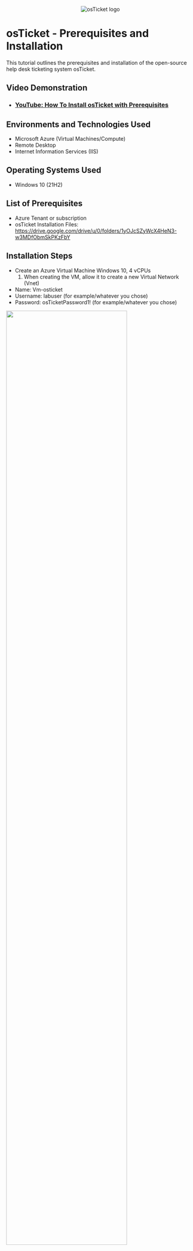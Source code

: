<p align="center">
<img src="https://i.imgur.com/Clzj7Xs.png" alt="osTicket logo"/>
</p>

<h1>osTicket - Prerequisites and Installation</h1>
This tutorial outlines the prerequisites and installation of the open-source help desk ticketing system osTicket.<br />


<h2>Video Demonstration</h2>

- ### [YouTube: How To Install osTicket with Prerequisites](https://www.youtube.com)

<h2>Environments and Technologies Used</h2>

- Microsoft Azure (Virtual Machines/Compute)
- Remote Desktop
- Internet Information Services (IIS)

<h2>Operating Systems Used </h2>

- Windows 10</b> (21H2)

<h2>List of Prerequisites</h2>

- Azure Tenant or subscription
- osTicket Installation Files: 
https://drive.google.com/drive/u/0/folders/1yOJcSZyWcX4HeN3-w3MDfObmSkPKzFbY

<h2>Installation Steps</h2>

- Create an Azure Virtual Machine Windows 10, 4 vCPUs
  1.	When creating the VM, allow it to create a new Virtual Network (Vnet)
-	Name: Vm-osticket
-	Username: labuser (for example/whatever you chose)
-	Password: osTicketPassword1! (for example/whatever you chose)

<p>
<img src="https://i.imgur.com/84kdklz.jpg" height="80%" width="80%"/>
</p>
<br />

<h4>Install / Enable IIS in Windows WITH CGI</h4>

-	World Wide Web Services -> Application Development Features -> [X] CGI

- From the Installation Files, download and install PHP Manager for IIS (PHPManagerForIIS_V1.5.0.msi)

- From the Installation Files, download and install the Rewrite Module (rewrite_amd64_en-US.msi)

- Create the directory C:\PHP

- From the Installation Files, download PHP 7.3.8 (php-7.3.8-nts-Win32-VC15-x86.zip) and unzip the contents into C:\PHP
  - !! ATTENTION !!
 If this appears, choose to “Keep” the file:


<p>
<img src="https://i.imgur.com/0qgsz0t.png" height="50%" width="50%" />
<img src="https://i.imgur.com/jkKq9XG.png" height="50%" width="50%" />
</p>
<p>

<br />

 - From the Installation Files, download and install VC_redist.x86.exe.

 - From the Installation Files, download and install MySQL 5.5.62 (mysql-5.5.62-win32.msi)
   - Typical Setup ->
   - Launch Configuration Wizard (after install) ->
   - Standard Configuration ->
   - Password1

 - Open IIS as an Admin

 - Register PHP from within IIS

 - Reload IIS (Open IIS, Stop and Start the server)

  - Install osTicket v1.15.8
    - Download osTicket from the Installation Files Folder
    - Extract and copy “upload” folder to c:\inetpub\wwwroot
    - Within c:\inetpub\wwwroot, Rename “upload” to “osTicket”

<p>
<img src="https://i.imgur.com/9Nzrzzi.png" height="80%" width="80%" alt="Disk Sanitization Steps"/>
</p>
<p>
Lorem ipsum dolor sit amet, consectetur adipiscing elit, sed do eiusmod tempor incididunt ut labore et dolore magna aliqua. Ut enim ad minim veniam, quis nostrud exercitation ullamco laboris nisi ut aliquip ex ea commodo consequat. Duis aute irure dolor in reprehenderit in voluptate velit esse cillum dolore eu fugiat nulla pariatur.
</p>
<br />
